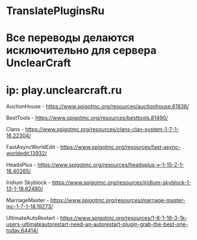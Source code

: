 # TranslatePluginsRu

# Все переводы делаются исключительно для сервера UnclearCraft

# ip: play.unclearcraft.ru

AuctionHouse - https://www.spigotmc.org/resources/auctionhouse.61836/

BestTools - https://www.spigotmc.org/resources/besttools.81490/

Clans - https://www.spigotmc.org/resources/clans-clan-system-1-7-1-16.22304/

FastAsyncWorldEdit - https://www.spigotmc.org/resources/fast-async-worldedit.13932/

HeadsPlus - https://www.spigotmc.org/resources/headsplus-»-1-15-2-1-18.40265/

Iridium Skyblock - https://www.spigotmc.org/resources/iridium-skyblock-1-13-1-18.62480/

MarriageMaster - https://www.spigotmc.org/resources/marriage-master-mc-1-7-1-18.19273/

UltimateAutoRestart - https://www.spigotmc.org/resources/1-8-1-18-3-1k-users-ultimateautorestart-need-an-autorestart-plugin-grab-the-best-one-today.64414/